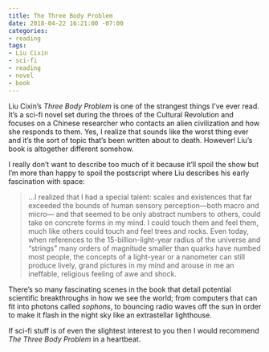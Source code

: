 ```yaml
---
title: The Three Body Problem
date: 2018-04-22 16:21:00 -07:00
categories:
- reading
tags:
- Liu Cixin
- sci-fi
- reading
- novel
- book
---
```


Liu Cixin’s _Three Body Problem_ is one of the strangest things I’ve ever read. It’s a sci-fi novel set during the throes of the Cultural Revolution and focuses on a Chinese researcher who contacts an alien civilization and how she responds to them. Yes, I realize that sounds like the worst thing ever and it’s the sort of topic that’s been written about to death. However! Liu’s book is altogether different somehow. 

I really don’t want to describe too much of it because it’ll spoil the show but I’m more than happy to spoil the postscript where Liu describes his early fascination with space:

> ...I realized that I had a special talent: scales and existences that far exceeded the bounds of human sensory perception—both macro and micro— and that seemed to be only abstract numbers to others, could take on concrete forms in my mind. I could touch them and feel them, much like others could touch and feel trees and rocks. Even today, when references to the 15-billion-light-year radius of the universe and “strings” many orders of magnitude smaller than quarks have numbed most people, the concepts of a light-year or a nanometer can still produce lively, grand pictures in my mind and arouse in me an ineffable, religious feeling of awe and shock.

There’s so many fascinating scenes in the book that detail potential scientific breakthroughs in how we see the world; from computers that can fit into photons called _sophons_, to bouncing radio waves off the sun in order to make it flash in the night sky like an extrastellar lighthouse.

If sci-fi stuff is of even the slightest interest to you then I would recommend _The Three Body Problem_ in a heartbeat.